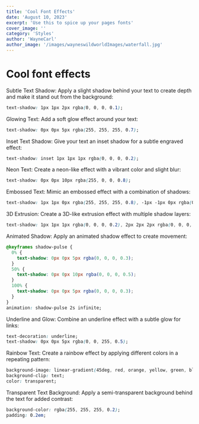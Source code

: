 ```yaml
---
title: 'Cool Font Effects'
date: 'August 10, 2023'
excerpt: 'Use this to spice up your pages fonts'
cover_image: ''
category: 'Styles'
author: 'WayneCarl'
author_image: '/images/wayneswildworldImages/waterfall.jpg'
---
```


# Cool font effects

Subtle Text Shadow:
Apply a slight shadow behind your text to create depth and make it stand out from the background:

```css
text-shadow: 1px 1px 2px rgba(0, 0, 0, 0.1);
```
Glowing Text:
Add a soft glow effect around your text:

```css
text-shadow: 0px 0px 5px rgba(255, 255, 255, 0.7);
```
Inset Text Shadow:
Give your text an inset shadow for a subtle engraved effect:

```css
text-shadow: inset 1px 1px 1px rgba(0, 0, 0, 0.2);
```
Neon Text:
Create a neon-like effect with a vibrant color and slight blur:

```css
text-shadow: 0px 0px 10px rgba(255, 0, 0, 0.8);
```
Embossed Text:
Mimic an embossed effect with a combination of shadows:

```css
text-shadow: 1px 1px 0px rgba(255, 255, 255, 0.8), -1px -1px 0px rgba(0, 0, 0, 0.3);
```
3D Extrusion:
Create a 3D-like extrusion effect with multiple shadow layers:

```css
text-shadow: 1px 1px 1px rgba(0, 0, 0, 0.2), 2px 2px 2px rgba(0, 0, 0, 0.2);
```
Animated Shadow:
Apply an animated shadow effect to create movement:

```css
@keyframes shadow-pulse {
  0% {
    text-shadow: 0px 0px 5px rgba(0, 0, 0, 0.3);
  }
  50% {
    text-shadow: 0px 0px 10px rgba(0, 0, 0, 0.5);
  }
  100% {
    text-shadow: 0px 0px 5px rgba(0, 0, 0, 0.3);
  }
}
animation: shadow-pulse 2s infinite;
```
Underline and Glow:
Combine an underline effect with a subtle glow for links:

```css
text-decoration: underline;
text-shadow: 0px 0px 5px rgba(0, 0, 255, 0.5);
```
Rainbow Text:
Create a rainbow effect by applying different colors in a repeating pattern:

```css
background-image: linear-gradient(45deg, red, orange, yellow, green, blue, indigo, violet);
background-clip: text;
color: transparent;
```
Transparent Text Background:
Apply a semi-transparent background behind the text for added contrast:

```css
background-color: rgba(255, 255, 255, 0.2);
padding: 0.2em;
```


